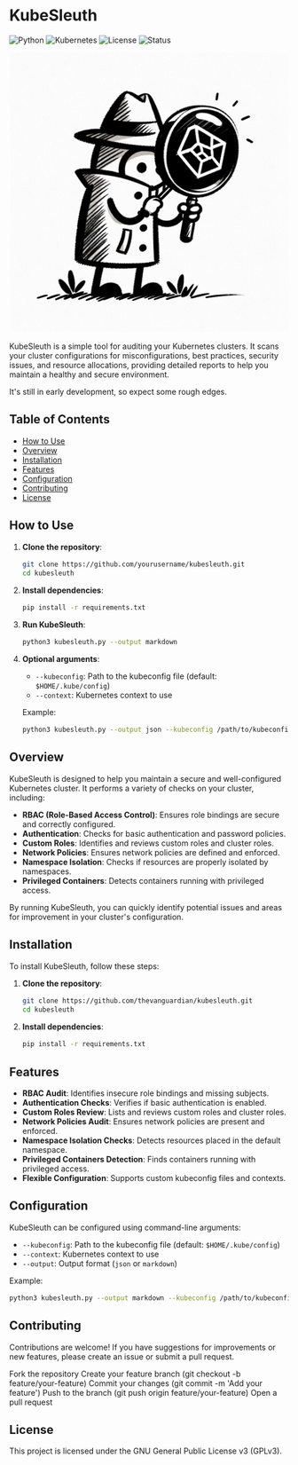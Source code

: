 # KubeSleuth

![Python](https://img.shields.io/badge/python-3.8%2B-blue)
![Kubernetes](https://img.shields.io/badge/Kubernetes-1.18%2B-blue)
![License](https://img.shields.io/badge/license-GPL%20v3-blue)
![Status](https://img.shields.io/badge/status-active-brightgreen)

![KubeSleuth](kube-sleuth.png)


KubeSleuth is a simple tool for auditing your Kubernetes clusters. It scans your cluster configurations for misconfigurations, best practices, security issues, and resource allocations, providing detailed reports to help you maintain a healthy and secure environment.

It's still in early development, so expect some rough edges.

## Table of Contents

- [How to Use](#how-to-use)
- [Overview](#overview)
- [Installation](#installation)
- [Features](#features)
- [Configuration](#configuration)
- [Contributing](#contributing)
- [License](#license)

## How to Use

1. **Clone the repository**:
    ```bash
    git clone https://github.com/yourusername/kubesleuth.git
    cd kubesleuth
    ```

2. **Install dependencies**:
    ```bash
    pip install -r requirements.txt
    ```

3. **Run KubeSleuth**:
    ```bash
    python3 kubesleuth.py --output markdown
    ```

4. **Optional arguments**:
    - `--kubeconfig`: Path to the kubeconfig file (default: `$HOME/.kube/config`)
    - `--context`: Kubernetes context to use

    Example:
    ```bash
    python3 kubesleuth.py --output json --kubeconfig /path/to/kubeconfig --context my-context
    ```

## Overview

KubeSleuth is designed to help you maintain a secure and well-configured Kubernetes cluster. It performs a variety of checks on your cluster, including:

- **RBAC (Role-Based Access Control)**: Ensures role bindings are secure and correctly configured.
- **Authentication**: Checks for basic authentication and password policies.
- **Custom Roles**: Identifies and reviews custom roles and cluster roles.
- **Network Policies**: Ensures network policies are defined and enforced.
- **Namespace Isolation**: Checks if resources are properly isolated by namespaces.
- **Privileged Containers**: Detects containers running with privileged access.

By running KubeSleuth, you can quickly identify potential issues and areas for improvement in your cluster's configuration.

## Installation

To install KubeSleuth, follow these steps:

1. **Clone the repository**:
    ```bash
    git clone https://github.com/thevanguardian/kubesleuth.git
    cd kubesleuth
    ```

2. **Install dependencies**:
    ```bash
    pip install -r requirements.txt
    ```

## Features

- **RBAC Audit**: Identifies insecure role bindings and missing subjects.
- **Authentication Checks**: Verifies if basic authentication is enabled.
- **Custom Roles Review**: Lists and reviews custom roles and cluster roles.
- **Network Policies Audit**: Ensures network policies are present and enforced.
- **Namespace Isolation Checks**: Detects resources placed in the default namespace.
- **Privileged Containers Detection**: Finds containers running with privileged access.
- **Flexible Configuration**: Supports custom kubeconfig files and contexts.

## Configuration

KubeSleuth can be configured using command-line arguments:

- `--kubeconfig`: Path to the kubeconfig file (default: `$HOME/.kube/config`)
- `--context`: Kubernetes context to use
- `--output`: Output format (`json` or `markdown`)

Example:
```bash
python3 kubesleuth.py --output markdown --kubeconfig /path/to/kubeconfig --context my-context
```
## Contributing
Contributions are welcome! If you have suggestions for improvements or new features, please create an issue or submit a pull request.

Fork the repository
Create your feature branch (git checkout -b feature/your-feature)
Commit your changes (git commit -m 'Add your feature')
Push to the branch (git push origin feature/your-feature)
Open a pull request

## License
This project is licensed under the GNU General Public License v3 (GPLv3).